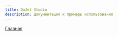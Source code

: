 ```yaml
---
title: DaJet Studio
description: Документация и примеры использования
---
```

[Главная](../index.md#dajet-studio)

